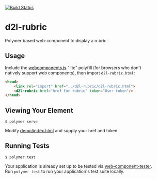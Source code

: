 [![Build Status](https://travis-ci.com/Brightspace/d2l-rubric.svg?token=ZYvPKniByWFPuyqz8hm5&branch=master)](https://travis-ci.com/Brightspace/d2l-rubric)

# d2l-rubric
Polymer based web-component to display a rubric

## Usage
Include the [webcomponents.js](http://webcomponents.org/polyfills/) "lite" polyfill (for browsers who don't natively support web components), then import `d2l-rubric.html`:

```html
<head>
	<link rel="import" href="../d2l-rubric/d2l-rubric.html">
	<d2l-rubric href="href for rubric" token="User token"/>
</head>
```

## Viewing Your Element

```
$ polymer serve
```

Modify [demo/index.html](https://github.com/Brightspace/d2l-rubric/blob/master/demo/index.html) and supply your href and token.

## Running Tests

```
$ polymer test
```

Your application is already set up to be tested via [web-component-tester](https://github.com/Polymer/web-component-tester). Run `polymer test` to run your application's test suite locally.
